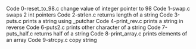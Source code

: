 Code 0-reset_to_98.c change value of integer pointer to 98
Code 1-swap.c swaps 2 int pointers
Code 2-strlen.c returns length of a string
Code 3-puts.c prints a string using _putchar
Code 4-print_rev.c prints a string in reverse
Code 6-puts2.c prints other character of a string
 Code 7-puts_half.c returns half of a string
Code 8-print_array.c prints elements of an array
Code 9-strcpy.c copy string

